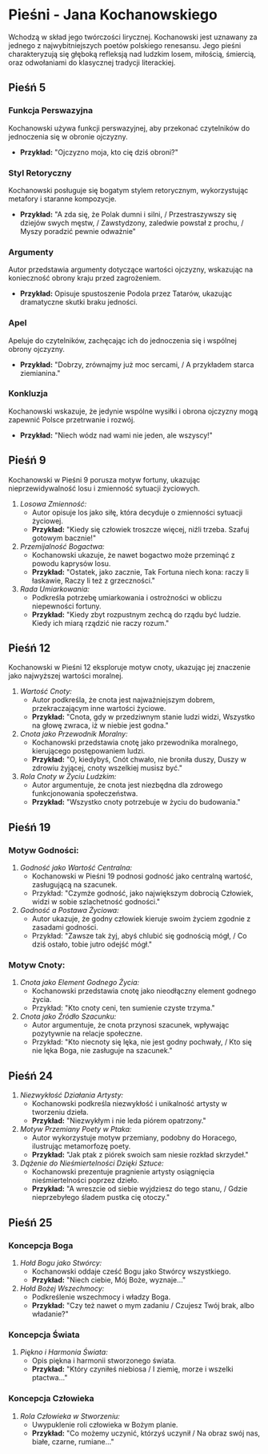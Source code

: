 # Pieśni - Jana Kochanowskiego
Wchodzą w skład jego twórczości lirycznej. Kochanowski jest uznawany za jednego z najwybitniejszych poetów polskiego renesansu. Jego pieśni charakteryzują się głęboką refleksją nad ludzkim losem, miłością, śmiercią, oraz odwołaniami do klasycznej tradycji literackiej.
## Pieśń 5
### Funkcja Perswazyjna
Kochanowski używa funkcji perswazyjnej, aby przekonać czytelników do jednoczenia się w obronie ojczyzny.
- **Przykład:** "Ojczyzno moja, kto cię dziś obroni?"
### Styl Retoryczny
Kochanowski posługuje się bogatym stylem retorycznym, wykorzystując metafory i staranne kompozycje.
- **Przykład:** "A zda się, że Polak dumni i silni, / Przestraszywszy się dziejów swych męstw, / Zawstydzony, zaledwie powstał z prochu, / Myszy poradzić pewnie odważnie"
### Argumenty
Autor przedstawia argumenty dotyczące wartości ojczyzny, wskazując na konieczność obrony kraju przed zagrożeniem.
- **Przykład:** Opisuje spustoszenie Podola przez Tatarów, ukazując dramatyczne skutki braku jedności.
### Apel
Apeluje do czytelników, zachęcając ich do jednoczenia się i wspólnej obrony ojczyzny.
- **Przykład:** "Dobrzy, zrównajmy już moc sercami, / A przykładem starca ziemianina."
### Konkluzja
Kochanowski wskazuje, że jedynie wspólne wysiłki i obrona ojczyzny mogą zapewnić Polsce przetrwanie i rozwój.
- **Przykład:** "Niech wódz nad wami nie jeden, ale wszyscy!"
## Pieśń 9
Kochanowski w Pieśni 9 porusza motyw fortuny, ukazując nieprzewidywalność losu i zmienność sytuacji życiowych.
1. _Losowa Zmienność:_
	- Autor opisuje los jako siłę, która decyduje o zmienności sytuacji życiowej.
	- **Przykład:** "Kiedy się człowiek troszcze więcej, niźli trzeba. Szafuj gotowym bacznie!"
2. _Przemijalność Bogactwa:_
	- Kochanowski ukazuje, że nawet bogactwo może przeminąć z powodu kaprysów losu.
    - **Przykład:** "Ostatek, jako zacznie, Tak Fortuna niech kona: raczy li łaskawie, Raczy li też z grzeczności."
3. _Rada Umiarkowania:_
    - Podkreśla potrzebę umiarkowania i ostrożności w obliczu niepewności fortuny.
    - **Przykład:** "Kiedy zbyt rozpustnym zechcą do rządu być ludzie. Kiedy ich miarą rządzić nie raczy rozum."
## Pieśń 12
Kochanowski w Pieśni 12 eksploruje motyw cnoty, ukazując jej znaczenie jako najwyższej wartości moralnej.
1. _Wartość Cnoty:_
    - Autor podkreśla, że cnota jest najważniejszym dobrem, przekraczającym inne wartości życiowe.
    - **Przykład:** "Cnota, gdy w przedziwnym stanie ludzi widzi, Wszystko na głowę zwraca, iż w niebie jest godna."
2. _Cnota jako Przewodnik Moralny:_
    - Kochanowski przedstawia cnotę jako przewodnika moralnego, kierującego postępowaniem ludzi.
    - **Przykład:** "O, kiedybyś, Cnót chwało, nie broniła duszy, Duszy w zdrowiu żyjącej, cnoty wszelkiej musisz być."
3. _Rola Cnoty w Życiu Ludzkim:_
    - Autor argumentuje, że cnota jest niezbędna dla zdrowego funkcjonowania społeczeństwa.
    - **Przykład:** "Wszystko cnoty potrzebuje w życiu do budowania."
## Pieśń 19
### Motyw Godności:
1. _Godność jako Wartość Centralna:_
    - Kochanowski w Pieśni 19 podnosi godność jako centralną wartość, zasługującą na szacunek.
    - Przykład: "Czymże godność, jako największym dobrocią Człowiek, widzi w sobie szlachetność godności."
2. _Godność a Postawa Życiowa:_
    - Autor ukazuje, że godny człowiek kieruje swoim życiem zgodnie z zasadami godności.
    - Przykład: "Zawsze tak żyj, abyś chlubić się godnością mógł, / Co dziś ostało, tobie jutro odejść mógł."

### Motyw Cnoty:
1. _Cnota jako Element Godnego Życia:_
    - Kochanowski przedstawia cnotę jako nieodłączny element godnego życia.
    - Przykład: "Kto cnoty ceni, ten sumienie czyste trzyma."
2. _Cnota jako Źródło Szacunku:_
    - Autor argumentuje, że cnota przynosi szacunek, wpływając pozytywnie na relacje społeczne.
    - Przykład: "Kto niecnoty się lęka, nie jest godny pochwały, / Kto się nie lęka Boga, nie zasługuje na szacunek."
## Pieśń 24
1. _Niezwykłość Działania Artysty:_
    - Kochanowski podkreśla niezwykłość i unikalność artysty w tworzeniu dzieła.
    - **Przykład:** "Niezwykłym i nie leda piórem opatrzony."
2. _Motyw Przemiany Poety w Ptaka:_
    - Autor wykorzystuje motyw przemiany, podobny do Horacego, ilustrując metamorfozę poety.
    - **Przykład:** "Jak ptak z piórek swoich sam niesie rozkład skrzydeł."
3. _Dążenie do Nieśmiertelności Dzięki Sztuce:_
    - Kochanowski prezentuje pragnienie artysty osiągnięcia nieśmiertelności poprzez dzieło.
    - **Przykład:** "A wreszcie od siebie wyjdziesz do tego stanu, / Gdzie nieprzebyłego śladem pustka cię otoczy."
## Pieśń 25
### Koncepcja Boga
1. _Hołd Bogu jako Stwórcy:_
    - Kochanowski oddaje cześć Bogu jako Stwórcy wszystkiego.
    - **Przykład:** "Niech ciebie, Mój Boże, wyznaje..."
2. _Hołd Bożej Wszechmocy:_
    - Podkreślenie wszechmocy i władzy Boga.
    - **Przykład:** "Czy też nawet o mym zadaniu / Czujesz Twój brak, albo władanie?"
### Koncepcja Świata
1. _Piękno i Harmonia Świata:_
    - Opis piękna i harmonii stworzonego świata.
    - **Przykład:** "Który czyniłeś niebiosa / I ziemię, morze i wszelki ptactwa..."
### Koncepcja Człowieka
1. _Rola Człowieka w Stworzeniu:_
    - Uwypuklenie roli człowieka w Bożym planie.
    - **Przykład:** "Co możemy uczynić, którzyś uczynił / Na obraz swój nas, białe, czarne, rumiane..."